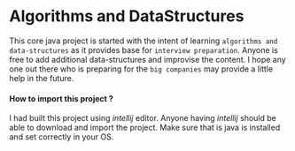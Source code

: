 # Algorithms and DataStructures
This core java project is started with the intent of learning `algorithms and data-structures` as it provides base for
`interview preparation`. Anyone is free to add additional  data-structures and improvise the content. I hope any one 
out there who is preparing for the `big companies` may provide a little help in the future.
#### How to import this project ?
I had built this project using _intellij_ editor. Anyone having _intellij_ should be able to download and import the 
project. Make sure that is java is installed and set correctly in your OS.
